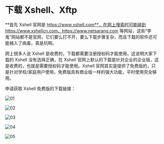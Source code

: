 # 下载 Xshell、Xftp

**首先 Xshell 官网是 https://www.xshell.com**，在网上搜索时可能碰到 https://www.xshellcn.com、https://www.netsarang.com 等网站，这些“李鬼”网站都不是官网，它们要么打不开，要么下载步骤复杂，而且下载的软件还可能植入了病毒，真是坑啊。

网上很多人说 Xshell 是收费的，下载都需要注册授权码才能使用，这说明大家下载的 Xshell 没有选择正确，在 Xshell 官网上默认的下载是针对企业的企业版，这是收费的，也就是需要授权码才能使用。Xshell 官网其实是提供了免费版的，只是针对学校/家庭用户使用，免费版具有商业版一样的强大功能，平时使用完全够用。

申请获取 Xshell 免费版的下载链接：

![01](/images/20230807/01.png)

![02](/images/20230807/02.png)

![03](/images/20230807/03.png)

![04](/images/20230807/04.png)

![05](/images/20230807/05.png)
